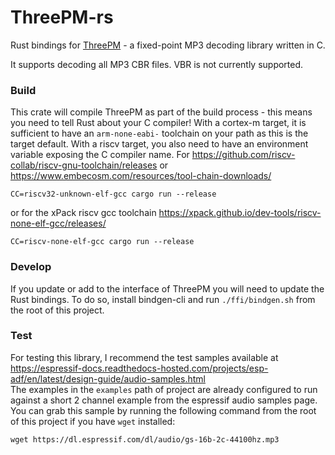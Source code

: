 # ThreePM-rs
Rust bindings for [ThreePM](ffi/ThreePM/README.md) - a fixed-point MP3 decoding library written in C.

It supports decoding all MP3 CBR files. VBR is not currently supported.

### Build

This crate will compile ThreePM as part of the build process - this means you need to tell Rust about your C compiler!
With a cortex-m target, it is sufficient to have an `arm-none-eabi-` toolchain on your path as this is the target default.
With a riscv target, you also need to have an environment variable exposing the C compiler name.
For https://github.com/riscv-collab/riscv-gnu-toolchain/releases or https://www.embecosm.com/resources/tool-chain-downloads/
```system
CC=riscv32-unknown-elf-gcc cargo run --release
```
or for the xPack riscv gcc toolchain https://xpack.github.io/dev-tools/riscv-none-elf-gcc/releases/
```system
CC=riscv-none-elf-gcc cargo run --release
```

### Develop

If you update or add to the interface of ThreePM you will need to update the Rust bindings.
To do so, install bindgen-cli and run `./ffi/bindgen.sh` from the root of this project.

### Test

For testing this library, I recommend the test samples available at  
https://espressif-docs.readthedocs-hosted.com/projects/esp-adf/en/latest/design-guide/audio-samples.html  
The examples in the `examples` path of project are already configured to run against a short 2 channel example from the espressif audio samples page.
You can grab this sample by running the following command from the root of this project if you have `wget` installed:  
```system
wget https://dl.espressif.com/dl/audio/gs-16b-2c-44100hz.mp3
```
